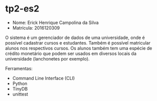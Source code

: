 # tp2-es2

- Nome: Erick Henrique Campolina da Silva
- Matrícula: 2016120309

O sistema é um gerenciador de dados de uma universidade, onde é possível cadastrar cursos e estudantes.
Também é possível matricular alunos nos respectivos cursos.
Os alunos também tem uma espécie de crédito monetário que podem ser usados em diversos locais da universidade (lanchonetes por exemplo).

Ferramentas:
- Command Line Interface (CLI)
- Python
- TinyDB
- unittest
